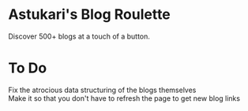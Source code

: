 # Astukari's Blog Roulette
Discover 500+ blogs at a touch of a button.

# To Do
Fix the atrocious data structuring of the blogs themselves\
Make it so that you don't have to refresh the page to get new blog links
